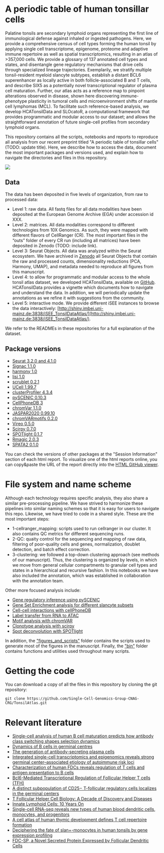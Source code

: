 # A periodic table of human tonsillar cells

Palatine tonsils are secondary lymphoid organs representing the first line of immunological defense against inhaled or ingested pathogens. Here, we provide a comprehensive census of cell types forming the human tonsil by applying single cell transcriptome, epigenome, proteome and adaptive immune repertoire as well as spatial transcriptomics, resulting in an atlas of >357,000 cells. We provide a glossary of 137 annotated cell types and states, and disentangle gene regulatory mechanisms that drive cells through specialized lineage trajectories. Exemplarily, we stratify multiple tonsil-resident myeloid slancyte subtypes, establish a distant BCL6 superenhancer as locally active in both follicle-associated B and T cells, and describe SIX5 as a potentially novel transcriptional regulator of plasma cell maturation. Further, our atlas acts as a reference map to pinpoint alterations observed in disease, shown here discovering immune-phenotype plasticity in tumoral cells and microenvironment shifts of mantle cell lymphomas (MCL). To facilitate such reference-based analysis, we develop HCATonsilData and SLOcatoR, a computational framework that provides programmatic and modular access to our dataset; and allows the straightforward annotation of future single-cell profiles from secondary lymphoid organs.


This repository contains all the scripts, notebooks and reports to reproduce all analysis from our recent preprint titled "A periodic table of tonsillar cells" (TODO: update title). Here, we describe how to access the data, document the most important packages and versions used, and explain how to navigate the directories and files in this repository.

![](data/TonsilAtlasPic.png.png)


## Data

The data has been deposited in five levels of organization, from raw to processed data:


* Level 1: raw data. All fastq files for all data modalities have been deposited at the European Genome Archive (EGA) under accession id XXX.
* Level 2: matrices. All data modalities correspond to different technologies from 10X Genomics. As such, they were mapped with different flavors of CellRanger (CR). The most important files in the “outs” folder of every CR run (including all matrices) have been deposited in Zenodo (TODO: include link).
* Level 3: Seurat Objects. All data was analyzed within the Seurat ecosystem. We have archived in [Zenodo](https://doi.org/10.5281/zenodo.6340174) all Seurat Objects that contain the raw and processed counts, dimensionality reductions (PCA, Harmony, UMAP), and metadata needed to reproduce all figures from this manuscript.
* Level 4: to allow for programmatic and modular access to the whole tonsil atlas dataset, we developed HCATonsilData, available on [GitHub](https://github.com/massonix/HCATonsilData). HCATonsilData provides a vignette which documents how to navigate and understand the data. In addition, we will periodically update the annotations as we refine it with suggestions from the  community.
* Level 5: interactive mode. We provide different iSEE instances to browse the data interactively: [http://shiny.imbei.uni-mainz.de:3838/iSEE_TonsilDataAtlas/](http://shiny.imbei.uni-mainz.de:3838/iSEE_TonsilDataAtlas/).


We refer to the READMEs in these repositories for a full explanation of the dataset.


## Package versions

* [Seurat 3.2.0 and 4.1.0](https://satijalab.org/seurat/)
* [Signac 1.1.0](https://github.com/timoast/signac)
* [harmony 1.0](https://github.com/immunogenomics/harmony)
* [lisi 1.0](https://github.com/immunogenomics/LISI)
* [scrublet 0.2.1](https://github.com/swolock/scrublet)
* [UCell 1.99.7](https://github.com/carmonalab/UCell)
* [clusterProfiler 4.3.4](https://yulab-smu.top/biomedical-knowledge-mining-book/)
* [pySCENIC 0.10.3](https://scenic.aertslab.org/)
* [CellPhoneDB 3](https://www.cellphonedb.org/)
* [chromVar 1.1.0](https://bioconductor.org/packages/release/bioc/html/chromVAR.html)
* [JASPAR2020 0.99.10](http://bioconductor.org/packages/release/data/annotation/html/JASPAR2020.html)
* [chromVARmotifs 0.2.0](https://github.com/GreenleafLab/chromVARmotifs)
* [Vireo 0.5.0](https://github.com/single-cell-genetics/vireo)
* [Scirpy 0.7.0](https://scverse.org/scirpy/latest/tutorials.html)
* [SPOTlight 0.1.7](https://bioconductor.org/packages/release/bioc/html/SPOTlight.html)
* [Rmagic 2.0.3](https://github.com/KrishnaswamyLab/MAGIC)
* [SPATA2 0.1.0](https://github.com/theMILOlab/SPATA2)

You can check the versions of other packages at the "Session Information" section of each html report. To visualize one of the html reports online, you can copy&paste the URL of the report directly into the [HTML GitHub viewer](https://htmlpreview.github.io/).


# File system and name scheme

Although each technology requires specific analysis, they also share a similar pre-processing pipeline.
We have strived to harmonize these pipelines into similar naming schemes so that it is easy for users
to navigate this repo. Likewise, we have tried to code in a shared style. These are the most important steps:

* 1-cellranger_mapping: scripts used to run cellranger in our cluster. It also contains QC metrics for different sequencing runs.
* 2-QC: quaity control for the sequencing and mapping of raw data, filtering of poor-quality cells and genes, normalization, doublet detection, and batch effect correction.
* 3-clustering: we followed a top-down clustering approach (see methods of our manuscript). Thus, the clustering is organized by levels, in which we move from general cellular compartments to granular cell types and states in a hierarchical and recursive fashion. In this notebooks we have also included the annotation, which was established in collaboration with the annotation team.

Other more focused analysis include:

* [Gene regulatory inference using pySCENIC](https://github.com/Single-Cell-Genomics-Group-CNAG-CRG/TonsilAtlas/tree/main/scRNA-seq/gene_regulatory_networks/pyScenic)
* [Gene Set Enrichment analysis for different slancyte subsets](https://github.com/Single-Cell-Genomics-Group-CNAG-CRG/TonsilAtlas/blob/main/scRNA-seq/gsea/gsea_myeloid.Rmd)
* [Cell-cell interactions with cellPhoneDB](https://github.com/Single-Cell-Genomics-Group-CNAG-CRG/TonsilAtlas/tree/main/scRNA-seq/cell_to_cell_networks)
* [Label transfer from RNA to ATAC](https://github.com/Single-Cell-Genomics-Group-CNAG-CRG/TonsilAtlas/blob/main/scATAC-seq/3-Label_transfering/01-scATAC_annotation_KNN.Rmd)
* [Motif analysis with chromVAR](https://github.com/Single-Cell-Genomics-Group-CNAG-CRG/TonsilAtlas/tree/main/scATAC-seq/5-motif_analysis)
* [Clonotype analysis with scirpy](https://github.com/Single-Cell-Genomics-Group-CNAG-CRG/TonsilAtlas/blob/main/CITE-seq/08-sub_clustering/CD4_T/05-scirpy_tcr.ipynb)
* [Spot deconvolution with SPOTlight](https://github.com/Single-Cell-Genomics-Group-CNAG-CRG/TonsilAtlas/tree/main/spatial_transcriptomics/05-sc_map)


In addition, the ["figures_and_scripts"](https://github.com/Single-Cell-Genomics-Group-CNAG-CRG/TonsilAtlas/tree/main/scRNA-seq/figures_and_tables) folder contains the scripts used to generate most of the figures in the manuscript. Finally, the ["bin"](https://github.com/Single-Cell-Genomics-Group-CNAG-CRG/TonsilAtlas/tree/main/scRNA-seq/bin) folder contains functions and utilities used throughout many scripts.

# Getting the code

You can download a copy of all the files in this repository by cloning the git repository:

```{bash}
git clone https://github.com/Single-Cell-Genomics-Group-CNAG-CRG/TonsilAtlas.git
```

# Relevant literature

* [Single-cell analysis of human B cell maturation predicts how antibody class switching shapes selection dynamics](https://www.science.org/doi/10.1126/sciimmunol.abe6291?url_ver=Z39.88-2003&rfr_id=ori:rid:crossref.org&rfr_dat=cr_pub%20%200pubmed)
* [Dynamics of B cells in germinal centres](https://www.nature.com/articles/nri3804)
* [The generation of antibody-secreting plasma cells](https://www.nature.com/articles/nri3795)
* [Integrated single-cell transcriptomics and epigenomics reveals strong germinal center–associated etiology of autoimmune risk loci](https://www.science.org/doi/10.1126/sciimmunol.abh3768?url_ver=Z39.88-2003&rfr_id=ori:rid:crossref.org&rfr_dat=cr_pub%20%200pubmed)
* [Characterization of human FDCs reveals regulation of T cells and antigen presentation to B cells](https://rupress.org/jem/article/218/10/e20210790/212590/Characterization-of-human-FDCs-reveals-regulation)
* [Bcl6-Mediated Transcriptional Regulation of Follicular Helper T cells (TFH)](https://www.cell.com/trends/immunology/fulltext/S1471-4906(21)00026-0)
* [A distinct subpopulation of CD25− T-follicular regulatory cells localizes in the germinal centers](https://www.pnas.org/doi/abs/10.1073/pnas.1705551114)
* [T Follicular Helper Cell Biology: A Decade of Discovery and Diseases](https://www.cell.com/immunity/fulltext/S1074-7613(19)30191-8?_returnURL=https%3A%2F%2Flinkinghub.elsevier.com%2Fretrieve%2Fpii%2FS1074761319301918%3Fshowall%3Dtrue)
* [Innate Lymphoid Cells: 10 Years On](https://www.sciencedirect.com/science/article/pii/S0092867418309115)
* [Single-cell RNA-seq reveals new types of human blood dendritic cells, monocytes, and progenitors](https://www.science.org/doi/10.1126/science.aah4573?url_ver=Z39.88-2003&rfr_id=ori:rid:crossref.org&rfr_dat=cr_pub%20%200pubmed)
* [A cell atlas of human thymic development defines T cell repertoire formation](https://www.science.org/doi/10.1126/science.aay3224?url_ver=Z39.88-2003&rfr_id=ori:rid:crossref.org&rfr_dat=cr_pub%20%200pubmed)
* [Deciphering the fate of slan+-monocytes in human tonsils by gene expression profiling](https://faseb.onlinelibrary.wiley.com/doi/abs/10.1096/fj.202000181R)
* [FDC-SP, a Novel Secreted Protein Expressed by Follicular Dendritic Cells](https://www.jimmunol.org/content/169/5/2381.long)
















